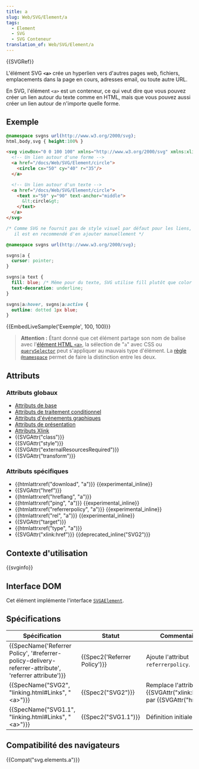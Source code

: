 ```yaml
---
title: a
slug: Web/SVG/Element/a
tags:
  - Element
  - SVG
  - SVG Conteneur
translation_of: Web/SVG/Element/a
---
```

{{SVGRef}}

L'élément SVG **`<a>`** crée un hyperlien vers d'autres pages web, fichiers, emplacements dans la page en cours, adresses email, ou toute autre URL.

En SVG, l'élément `<a>` est un conteneur, ce qui veut dire que vous pouvez créer un lien autour du texte comme en HTML, mais que vous pouvez aussi créer un lien autour de n'importe quelle forme.

## Exemple

```css hidden
@namespace svgns url(http://www.w3.org/2000/svg);
html,body,svg { height:100% }
```

```html
<svg viewBox="0 0 100 100" xmlns="http://www.w3.org/2000/svg" xmlns:xlink="http://www.w3.org/1999/xlink">
  <!-- Un lien autour d'une forme -->
  <a href="/docs/Web/SVG/Element/circle">
    <circle cx="50" cy="40" r="35"/>
  </a>

  <!-- Un lien autour d'un texte -->
  <a href="/docs/Web/SVG/Element/circle">
    <text x="50" y="90" text-anchor="middle">
      &lt;circle&gt;
    </text>
  </a>
</svg>
```

```css
/* Comme SVG ne fournit pas de style visuel par défaut pour les liens,
   il est en recommendé d'en ajouter manuellement */

@namespace svgns url(http://www.w3.org/2000/svg);

svgns|a {
  cursor: pointer;
}

svgns|a text {
  fill: blue; /* Même pour du texte, SVG utilise fill plutôt que color */
  text-decoration: underline;
}

svgns|a:hover, svgns|a:active {
  outline: dotted 1px blue;
}
```

{{EmbedLiveSample('Exemple', 100, 100)}}

> **Attention :** Étant donné que cet élément partage son nom de balise avec l'[élément HTML `<a>`](/fr/docs/Web/HTML/Element/a), la sélection de "`a`" avec CSS ou [`querySelector`](/fr/docs/Web/API/Document/querySelector) peut s'appliquer au mauvais type d'élément. La [règle `@namespace`](/fr/docs/Web/CSS/@namespace) permet de faire la distinction entre les deux.

## Attributs



### Attributs globaux

- [Attributs de base](/fr/docs/Web/SVG/Attribute#Attributs_de_base "SVG/Attribute#Core")
- [Attributs de traitement conditionnel](/fr/docs/Web/SVG/Attribute#Attributs_de_traitement_conditionnel "SVG/Attribute#ConditionalProccessing")
- [Attributs d'événements graphiques](/fr/docs/Web/SVG/Attribute#Événement_graphiques "SVG/Attribute#GraphicalEvent")
- [Attributs de présentation](/fr/docs/Web/SVG/Attribute#Attributs_de_présentation "SVG/Attribute#Presentation")
- [Attributs Xlink](/fr/docs/Web/SVG/Attribute#Attributs_XLink "SVG/Attribute#XLink")
- {{SVGAttr("class")}}
- {{SVGAttr("style")}}
- {{SVGAttr("externalResourcesRequired")}}
- {{SVGAttr("transform")}}

### Attributs spécifiques

- {{htmlattrxref("download", "a")}} {{experimental_inline}}
- {{SVGAttr("href")}}
- {{htmlattrxref("hreflang", "a")}}
- {{htmlattrxref("ping", "a")}} {{experimental_inline}}
- {{htmlattrxref("referrerpolicy", "a")}} {{experimental_inline}}
- {{htmlattrxref("rel", "a")}} {{experimental_inline}}
- {{SVGAttr("target")}}
- {{htmlattrxref("type", "a")}}
- {{SVGAttr("xlink:href")}} {{deprecated_inline("SVG2")}}

## Contexte d'utilisation

{{svginfo}}

## Interface DOM

Cet élément implémente l'interface [`SVGAElement`](/fr/docs/DOM/SVGAElement "DOM/SVGAElement").

## Spécifications

| Spécification                                                                                                                            | Statut                               | Commentaire                                                                       |
| ---------------------------------------------------------------------------------------------------------------------------------------- | ------------------------------------ | --------------------------------------------------------------------------------- |
| {{SpecName('Referrer Policy', '#referrer-policy-delivery-referrer-attribute', 'referrer attribute')}} | {{Spec2('Referrer Policy')}} | Ajoute l'attribut `referrerpolicy`.                                               |
| {{SpecName("SVG2", "linking.html#Links", "&lt;a&gt;")}}                                                                 | {{Spec2("SVG2")}}             | Remplace l'attribut {{SVGAttr("xlink:href")}} par {{SVGAttr("href")}} |
| {{SpecName("SVG1.1", "linking.html#Links", "&lt;a&gt;")}}                                                             | {{Spec2("SVG1.1")}}             | Définition initiale                                                               |

## Compatibilité des navigateurs

{{Compat("svg.elements.a")}}
